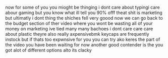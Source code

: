 now for some of you you mioght be thinging i dont care about typingi care abour gaming but you know what ill tell you 90% offf theat shit is marketing but ultimatly i dont thing the shiches fell very goood now we can go back to the budget section of ther video where you wont be wasting all of your money on marketing ive tied many many bachoes i dont care care care about plastic theyre also really axpensivebmk keycaps are frequently instock but if thats too expwnsive for you you can try ako keres the part of the video you have been waiting for now another good contender is the you got alot of different options alto its clacky